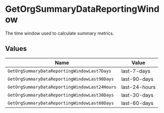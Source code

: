 # GetOrgSummaryDataReportingWindow

The time window used to calculate summary metrics.


## Values

| Name                                          | Value                                         |
| --------------------------------------------- | --------------------------------------------- |
| `GetOrgSummaryDataReportingWindowLast7Days`   | last-7-days                                   |
| `GetOrgSummaryDataReportingWindowLast90Days`  | last-90-days                                  |
| `GetOrgSummaryDataReportingWindowLast24Hours` | last-24-hours                                 |
| `GetOrgSummaryDataReportingWindowLast30Days`  | last-30-days                                  |
| `GetOrgSummaryDataReportingWindowLast60Days`  | last-60-days                                  |